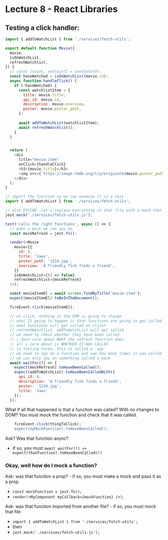 # Lecture 8 - React Libraries

## Testing a click handler:

```js
import { addToWatchList } from './services/fetch-utils';

export default function Movie({ 
  movie,
  isOnWatchList, 
  refreshWatchlist,
}) {
  // const [count, setCount] = useState(0);
  const haveWatched = isOnWatchList(movie.id);
  async function handleClick() {
    if (!haveWatched) {
      const watchlistItem = {
        title: movie.title,
        api_id: movie.id,
        description: movie.overview,
        poster: movie.poster_path,
      };
      
      await addToWatchList(watchlistItem);
      await refreshWatchlist();
    }
  }


  return (
    <div 
      title="movie-item" 
      onClick={handleClick}
      <h3>{movie.title}</h3>
      <img src={`https://image.tmdb.org/t/p/original${movie.poster_path}`} />
    </div>
  );
}
```

```js
// import the function so we can examine it in a test
import { addToWatchList } from './services/fetch-utils';

// also PSYCHE--let's replace everything in that file with a mock that we can spy on
jest.mock('./services/fetch-utils.js');

test('calls the right functions', async () => {
  // make a mock we can spy on.
  const mockRefresh = jest.fn();

  render(<Movie
    movie={{
      id: 8,
      title: 'Jaws',
      poster_path: '1234.jpg',
      overview: 'A friendly fish finds a friend',
    }}
    isOnWatchList={() => false}
    refreshWatchlist={mockRefresh}
  />);

  const movieItemEl = await screen.findByTitle('movie-item');
  expect(movieItemEl).toBeInTheDocument();

  fireEvent.click(movieItemEl);

  // on click, nothing in the DOM is going to change
  // what IS going to happen is that functions are going to get called
  // what functions will get called on click?
  // refreshWatchlist, addToWatchList will get called
  // we need to check whether they have been called
  // i dont care about WHAT the refresh function does
  // all i care about is WHETHER IT WAS CALLED
  // in testing terms, this is called a 'spy'
  // we need to spy on a function and see how many times it was called
  // we can only spy on something called a mock
  await waitFor(() => {
    expect(mockRefresh).toHaveBeenCalled();
    expect(addToWatchList).toHaveBeenCalledWith({   
      api_id: 8,
      description: 'A friendly fish finds a friend',
      poster: '1234.jpg',
      title: 'Jaws' 
    });
  });
  ```
What if all that happened is that a function was called? With no changes to DOM?
You must mock the function and check that it was called.
```js
    fireEvent.click(thingToClick);`
    expect(myMockFunction).toHaveBeenCalled();
```

Ask? Was that function async?
- if so, you must `await waitFor(() => expect(thatFunction).toHaveBeenCalled())`
  
### Okay, well how do I mock a function?

Ask: was that function a prop?
	- if so, you must make a mock and pass it as a prop
  - `const mockFunction = jest.fn();`
  - `render(<MyComponent myCallback={mockFunction} />)`;

Ask: was that function imported from another file?
	- if so, you must mock that file
  - `import { addToWatchList } from './services/fetch-utils';`
  - then
  - `jest.mock('./services/fetch-utils.js');`

